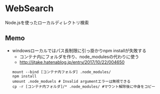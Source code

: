 # WebSearch
Node.jsを使ったローカルディレクトリ検索

## Memo
- windowsローカルではパス長制限に引っ掛かりnpm installが失敗する
    - コンテナ内にフォルダを作り、node_modulesの代わりに使う
    - http://jjtake.hatenablog.jp/entry/2017/10/22/004650
    ```
    mount --bind [コンテナ内フォルダ] .node_modules/
    npm install
    umount .node_moduels # Invalid argumentエラーは無視できる
    cp -r [コンテナ内フォルダ]/* .node_modules/ #マウント解除後に中身をコピー
    ```

